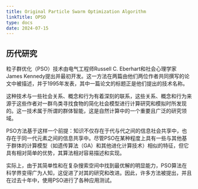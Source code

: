 ```yaml
---
title: Original Particle Swarm Optimization Algorithm
linkTitle: OPSO
type: docs
date: 2024-07-15
---
```


## 历代研究

粒子群优化（PSO）技术由电气工程师Russell C. Eberhart和社会心理学家James Kennedy提出并最初开发。这一方法在两篇由他们两位作者共同撰写的论文中被描述，并于1995年发表，其中一篇论文的标题正是他们提出的技术名称。

这种技术与一些社会关系、概念和行为有着深刻的联系，这些关系、概念和行为来源于这些作者对一群鸟类寻找食物的简化社会模型进行计算研究和模拟时所发现的。这一技术属于所谓的群体智能，这是自然计算中的一个重要且广泛的研究领域。

PSO方法基于这样一个前提：知识不仅存在于代与代之间的信息社会共享中，也存在于同一代元素之间的信息共享中。尽管PSO在某种程度上具有一些与其他基于群体的计算模型（如遗传算法（GA）和其他进化计算技术）相似的特征，但它具有相对简单的优势，其算法相对容易描述和实现。

实际上，由于其简单性和在复杂搜索空间中找到最优解的明显能力，PSO算法在科学界变得广为人知，这促进了对其的研究和改进。因此，许多方法被提出，并且在过去十年中，使用PSO进行了各种应用测试。

